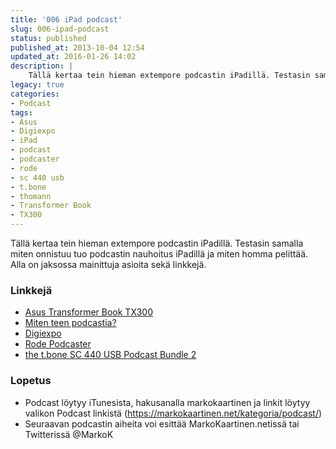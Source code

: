 ```yaml
---
title: '006 iPad podcast'
slug: 006-ipad-podcast
status: published
published_at: 2013-10-04 12:54
updated_at: 2016-01-26 14:02
description: |
    Tällä kertaa tein hieman extempore podcastin iPadillä. Testasin samalla miten onnistuu tuo podcastin nauhoitus iPadillä ja miten homma pelittää. Alla on jaksossa mainittuja asioita sekä linkkejä. Linkkejä Asus Transformer Book TX300 Miten teen podcastia? Digiexpo Rode Podcaster the t.bone SC 440 USB Podcast Bundle 2 Lopetus Podcast löytyy iTunesista, hakusanalla markokaartinen ja linkit löytyy valikon… Jatka lukemista 006 iPad podcast
legacy: true
categories:
- Podcast
tags:
- Asus
- Digiexpo
- iPad
- podcast
- podcaster
- rode
- sc 440 usb
- t.bone
- thomann
- Transformer Book
- TX300
---
```


<p>Tällä kertaa tein hieman extempore podcastin iPadillä. Testasin samalla miten onnistuu tuo podcastin nauhoitus iPadillä ja miten homma pelittää. Alla on jaksossa mainittuja asioita sekä linkkejä.</p>
<h3>Linkkejä</h3>
<ul>
<li><a href="https://markokaartinen.net/asus-transformer-book-tx300/" target="_blank">Asus Transformer Book TX300</a></li>
<li><a href="https://markokaartinen.net/miten-teen-podcastia/" target="_blank">Miten teen podcastia?</a></li>
<li><a href="http://digiexpo.fi" target="_blank">Digiexpo</a></li>
<li><a href="http://www.rodemic.com/mics/podcaster" target="_blank">Rode Podcaster</a></li>
<li><a href="http://www.thomann.de/fi/the_tbone_sc_440_usb_podcast_bundle_2.htm" target="_blank">the t.bone SC 440 USB Podcast Bundle 2</a></li>
</ul>
<h3>Lopetus</h3>
<ul>
<li>Podcast löytyy iTunesista, hakusanalla markokaartinen ja linkit löytyy valikon Podcast linkistä (<a href="https://markokaartinen.net/kategoria/podcast/" target="_blank">https://markokaartinen.net/kategoria/podcast/</a>)</li>
<li>Seuraavan podcastin aiheita voi esittää MarkoKaartinen.netissä tai Twitterissä @MarkoK</li>
</ul>